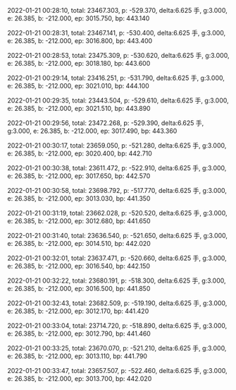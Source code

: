 2022-01-21 00:28:10, total: 23467.303, p: -529.370, delta:6.625 手, g:3.000, e: 26.385, b: -212.000, ep: 3015.750, bp: 443.140

2022-01-21 00:28:31, total: 23467.141, p: -530.400, delta:6.625 手, g:3.000, e: 26.385, b: -212.000, ep: 3016.800, bp: 443.400

2022-01-21 00:28:53, total: 23475.309, p: -530.620, delta:6.625 手, g:3.000, e: 26.385, b: -212.000, ep: 3018.180, bp: 443.600

2022-01-21 00:29:14, total: 23416.251, p: -531.790, delta:6.625 手, g:3.000, e: 26.385, b: -212.000, ep: 3021.010, bp: 444.100

2022-01-21 00:29:35, total: 23443.504, p: -529.610, delta:6.625 手, g:3.000, e: 26.385, b: -212.000, ep: 3021.510, bp: 443.890

2022-01-21 00:29:56, total: 23472.268, p: -529.390, delta:6.625 手, g:3.000, e: 26.385, b: -212.000, ep: 3017.490, bp: 443.360

2022-01-21 00:30:17, total: 23659.050, p: -521.280, delta:6.625 手, g:3.000, e: 26.385, b: -212.000, ep: 3020.400, bp: 442.710

2022-01-21 00:30:38, total: 23611.472, p: -522.910, delta:6.625 手, g:3.000, e: 26.385, b: -212.000, ep: 3017.650, bp: 442.570

2022-01-21 00:30:58, total: 23698.792, p: -517.770, delta:6.625 手, g:3.000, e: 26.385, b: -212.000, ep: 3013.030, bp: 441.350

2022-01-21 00:31:19, total: 23662.028, p: -520.520, delta:6.625 手, g:3.000, e: 26.385, b: -212.000, ep: 3012.680, bp: 441.650

2022-01-21 00:31:40, total: 23636.540, p: -521.650, delta:6.625 手, g:3.000, e: 26.385, b: -212.000, ep: 3014.510, bp: 442.020

2022-01-21 00:32:01, total: 23637.471, p: -520.660, delta:6.625 手, g:3.000, e: 26.385, b: -212.000, ep: 3016.540, bp: 442.150

2022-01-21 00:32:22, total: 23680.191, p: -518.300, delta:6.625 手, g:3.000, e: 26.385, b: -212.000, ep: 3016.500, bp: 441.850

2022-01-21 00:32:43, total: 23682.509, p: -519.190, delta:6.625 手, g:3.000, e: 26.385, b: -212.000, ep: 3012.170, bp: 441.420

2022-01-21 00:33:04, total: 23714.720, p: -518.890, delta:6.625 手, g:3.000, e: 26.385, b: -212.000, ep: 3012.790, bp: 441.460

2022-01-21 00:33:25, total: 23670.070, p: -521.210, delta:6.625 手, g:3.000, e: 26.385, b: -212.000, ep: 3013.110, bp: 441.790

2022-01-21 00:33:47, total: 23657.507, p: -522.460, delta:6.625 手, g:3.000, e: 26.385, b: -212.000, ep: 3013.700, bp: 442.020